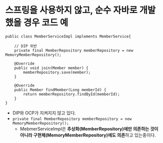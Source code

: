 # 스프링을 사용하지 않고, 순수 자바로 개발했을 경우 코드 예
```
public class MemberServiceImpl implements MemberService{

    // DIP 위반
    private final MemberRepository memberRepository = new MemoryMemberRepository();

    @Override
    public void join(Member member) {
        memberRepository.save(member);
    }

    @Override
    public Member findMember(Long memberId) {
        return memberRepository.findById(memberId);
    }
}
```
- DIP와 OCP가 지켜지지 않고 있다.
- `private final MemberRepository memberRepository = new MemoryMemberRepository();`
  - MebmerServiceImpl은 **추상화(MemberRepository)에만 의존하는 것이 아니라 구현체(MemoryMemberRepository)에도 의존**하고 있는중이다.

